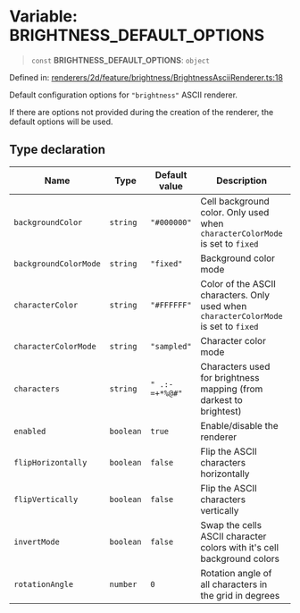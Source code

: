 # Variable: BRIGHTNESS_DEFAULT_OPTIONS

> `const` **BRIGHTNESS_DEFAULT_OPTIONS**: `object`

Defined in: [renderers/2d/feature/brightness/BrightnessAsciiRenderer.ts:18](https://github.com/humanbydefinition/p5.asciify/blob/83e8b7818c9be8a215447816688507696d7a7c7a/src/lib/renderers/2d/feature/brightness/BrightnessAsciiRenderer.ts#L18)

Default configuration options for `"brightness"` ASCII renderer.

If there are options not provided during the creation of the renderer, the default options will be used.

## Type declaration

| Name                                                   | Type      | Default value  | Description                                                                          | Defined in                                                                                                                                                                                                                            |
| ------------------------------------------------------ | --------- | -------------- | ------------------------------------------------------------------------------------ | ------------------------------------------------------------------------------------------------------------------------------------------------------------------------------------------------------------------------------------- |
| <a id="backgroundcolor"></a> `backgroundColor`         | `string`  | `"#000000"`    | Cell background color. Only used when `characterColorMode` is set to `fixed`         | [renderers/2d/feature/brightness/BrightnessAsciiRenderer.ts:28](https://github.com/humanbydefinition/p5.asciify/blob/83e8b7818c9be8a215447816688507696d7a7c7a/src/lib/renderers/2d/feature/brightness/BrightnessAsciiRenderer.ts#L28) |
| <a id="backgroundcolormode"></a> `backgroundColorMode` | `string`  | `"fixed"`      | Background color mode                                                                | [renderers/2d/feature/brightness/BrightnessAsciiRenderer.ts:30](https://github.com/humanbydefinition/p5.asciify/blob/83e8b7818c9be8a215447816688507696d7a7c7a/src/lib/renderers/2d/feature/brightness/BrightnessAsciiRenderer.ts#L30) |
| <a id="charactercolor"></a> `characterColor`           | `string`  | `"#FFFFFF"`    | Color of the ASCII characters. Only used when `characterColorMode` is set to `fixed` | [renderers/2d/feature/brightness/BrightnessAsciiRenderer.ts:24](https://github.com/humanbydefinition/p5.asciify/blob/83e8b7818c9be8a215447816688507696d7a7c7a/src/lib/renderers/2d/feature/brightness/BrightnessAsciiRenderer.ts#L24) |
| <a id="charactercolormode"></a> `characterColorMode`   | `string`  | `"sampled"`    | Character color mode                                                                 | [renderers/2d/feature/brightness/BrightnessAsciiRenderer.ts:26](https://github.com/humanbydefinition/p5.asciify/blob/83e8b7818c9be8a215447816688507696d7a7c7a/src/lib/renderers/2d/feature/brightness/BrightnessAsciiRenderer.ts#L26) |
| <a id="characters"></a> `characters`                   | `string`  | `" .:-=+*%@#"` | Characters used for brightness mapping (from darkest to brightest)                   | [renderers/2d/feature/brightness/BrightnessAsciiRenderer.ts:22](https://github.com/humanbydefinition/p5.asciify/blob/83e8b7818c9be8a215447816688507696d7a7c7a/src/lib/renderers/2d/feature/brightness/BrightnessAsciiRenderer.ts#L22) |
| <a id="enabled"></a> `enabled`                         | `boolean` | `true`         | Enable/disable the renderer                                                          | [renderers/2d/feature/brightness/BrightnessAsciiRenderer.ts:20](https://github.com/humanbydefinition/p5.asciify/blob/83e8b7818c9be8a215447816688507696d7a7c7a/src/lib/renderers/2d/feature/brightness/BrightnessAsciiRenderer.ts#L20) |
| <a id="fliphorizontally"></a> `flipHorizontally`       | `boolean` | `false`        | Flip the ASCII characters horizontally                                               | [renderers/2d/feature/brightness/BrightnessAsciiRenderer.ts:36](https://github.com/humanbydefinition/p5.asciify/blob/83e8b7818c9be8a215447816688507696d7a7c7a/src/lib/renderers/2d/feature/brightness/BrightnessAsciiRenderer.ts#L36) |
| <a id="flipvertically"></a> `flipVertically`           | `boolean` | `false`        | Flip the ASCII characters vertically                                                 | [renderers/2d/feature/brightness/BrightnessAsciiRenderer.ts:38](https://github.com/humanbydefinition/p5.asciify/blob/83e8b7818c9be8a215447816688507696d7a7c7a/src/lib/renderers/2d/feature/brightness/BrightnessAsciiRenderer.ts#L38) |
| <a id="invertmode"></a> `invertMode`                   | `boolean` | `false`        | Swap the cells ASCII character colors with it's cell background colors               | [renderers/2d/feature/brightness/BrightnessAsciiRenderer.ts:32](https://github.com/humanbydefinition/p5.asciify/blob/83e8b7818c9be8a215447816688507696d7a7c7a/src/lib/renderers/2d/feature/brightness/BrightnessAsciiRenderer.ts#L32) |
| <a id="rotationangle"></a> `rotationAngle`             | `number`  | `0`            | Rotation angle of all characters in the grid in degrees                              | [renderers/2d/feature/brightness/BrightnessAsciiRenderer.ts:34](https://github.com/humanbydefinition/p5.asciify/blob/83e8b7818c9be8a215447816688507696d7a7c7a/src/lib/renderers/2d/feature/brightness/BrightnessAsciiRenderer.ts#L34) |
